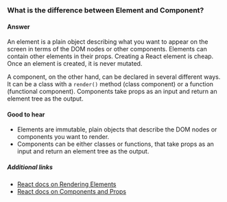### What is the difference between Element and Component?

#### Answer

An element is a plain object describing what you want to appear on the screen in terms of the DOM nodes or other components. Elements can contain other elements in their props. Creating a React element is cheap. Once an element is created, it is never mutated.

A component, on the other hand, can be declared in several different ways. It can be a class with a `render()` method (class component) or a function (functional component). Components take props as an input and return an element tree as the output.

#### Good to hear

* Elements are immutable, plain objects that describe the DOM nodes or components you want to render.
* Components can be either classes or functions, that take props as an input and return an element tree as the output.

##### Additional links

* [React docs on Rendering Elements](https://reactjs.org/docs/rendering-elements.html)
* [React docs on Components and Props](https://reactjs.org/docs/components-and-props.html)

<!-- tags: (react,javascript) -->

<!-- expertise: (0) -->
